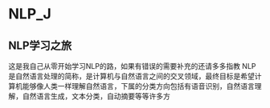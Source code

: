 NLP_J
===
NLP学习之旅
---
这是我自己从零开始学习NLP的路，如果有错误的需要补充的还请多多指教
NLP是自然语言处理的简称，是计算机与自然语言之间的交叉领域，最终目标是希望计算机能够像人类一样理解自然语言，下属的分类方向包括有语音识别，自然语言理解，自然语言生成，文本分类，自动摘要等等许多方
